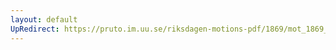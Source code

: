 ```yaml
---
layout: default
UpRedirect: https://pruto.im.uu.se/riksdagen-motions-pdf/1869/mot_1869__ak__265/mot_1869__ak__265-003.pdf
---
```

